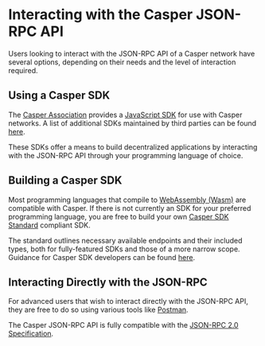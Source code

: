 # Interacting with the Casper JSON-RPC API

Users looking to interact with the JSON-RPC API of a Casper network have several options, depending on their needs and the level of interaction required.

## Using a Casper SDK

The [Casper Association](https://casper.network/en-us/) provides a [JavaScript SDK](/dapp-dev-guide/building-dapps/sdk/script-sdk/) for use with Casper networks. A list of additional SDKs maintained by third parties can be found [here](dapp-dev-guide/building-dapps/sdk/).

These SDKs offer a means to build decentralized applications by interacting with the JSON-RPC API through your programming language of choice.

## Building a Casper SDK

Most programming languages that compile to [WebAssembly (Wasm)](/glossary/W/#webassembly) are compatible with Casper. If there is not currently an SDK for your preferred programming language, you are free to build your own [Casper SDK Standard](/dapp-dev-guide/sdkspec/introduction/) compliant SDK.

The standard outlines necessary available endpoints and their included types, both for fully-featured SDKs and those of a more narrow scope. Guidance for Casper SDK developers can be found [here](/dapp-dev-guide/sdkspec/guidance/).

## Interacting Directly with the JSON-RPC

For advanced users that wish to interact directly with the JSON-RPC API, they are free to do so using various tools like [Postman](https://www.postman.com/).

The Casper JSON-RPC API is fully compatible with the [JSON-RPC 2.0 Specification](https://www.jsonrpc.org/specification).
